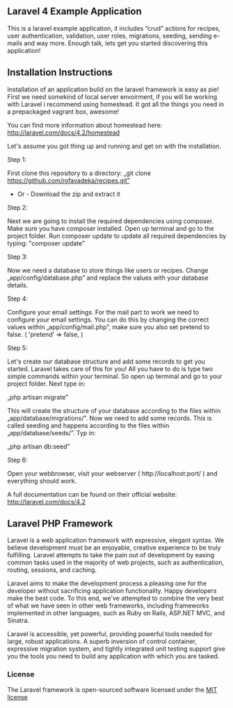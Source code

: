 ## Laravel 4 Example Application

This is a laravel example application, it includes “crud” actions for recipes, user authentication, validation, user roles, migrations, seeding, sending e-mails and way more. Enough talk, lets get you started discovering this application! 

## Installation Instructions

Installation of an application build on the laravel framework is easy as pie! First we need somekind of local server envoirment, if you will be working with Laravel i recommend using homestead. It got all the things you need in a prepackaged vagrant box, awesome! 

You can find more information about homestead here: http://laravel.com/docs/4.2/homestead

Let's assume you got thing up and running and get on with the installation.

Step 1:

First clone this repository to a directory:
„git clone https://github.com/rofavadeka/recipes.git”
- Or -
Download the zip and extract it 


Step 2:

Next we are going to install the required dependencies using composer. Make sure you have composer installed. Open up terminal and go to the project folder. Run composer update to update all required dependencies by typing:
"composer update"

Step 3:

Now we need a database to store things like users or recipes. Change „app/config/database.php” and replace the values with your database details.

Step 4:

Configure your email settings. For the mail part to work we need to configure your email settings. You can do this by changing the correct values within „app/config/mail.php”, make sure you also set pretend to false. ( 'pretend' => false, )

Step 5: 

Let's create our database structure and add some records to get you started. Laravel takes care of this for you! All you have to do is type two simple commands within your terminal. So open up terminal and go to your project folder. Next type in:

„php artisan migrate”

This will create the structure of your database according to the files within „app/database/migrations/”. Now we need to add some records. This is called seeding and happens according to the files within „app/database/seeds/”. Typ in:

„php artisan db:seed”

Step 6:

Open your webbrowser, visit your webserver ( http://localhost:port/ ) and everything should work.

A full documentation can be found on their official website: http://laravel.com/docs/4.2 

## Laravel PHP Framework

Laravel is a web application framework with expressive, elegant syntax. We believe development must be an enjoyable, creative experience to be truly fulfilling. Laravel attempts to take the pain out of development by easing common tasks used in the majority of web projects, such as authentication, routing, sessions, and caching.

Laravel aims to make the development process a pleasing one for the developer without sacrificing application functionality. Happy developers make the best code. To this end, we've attempted to combine the very best of what we have seen in other web frameworks, including frameworks implemented in other languages, such as Ruby on Rails, ASP.NET MVC, and Sinatra.

Laravel is accessible, yet powerful, providing powerful tools needed for large, robust applications. A superb inversion of control container, expressive migration system, and tightly integrated unit testing support give you the tools you need to build any application with which you are tasked.

### License

The Laravel framework is open-sourced software licensed under the [MIT license](http://opensource.org/licenses/MIT)

